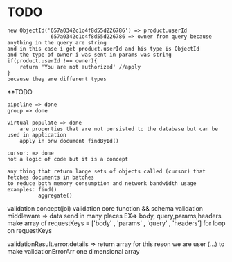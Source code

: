 # TODO

    new ObjectId('657a0342c1c4f8d55d226786') => product.userId
                  657a0342c1c4f8d55d226786 => owner from query because anything in the query are string 
    and in this case i get product.userId and his type is ObjectId
    and the type of owner i was sent in params was string 
    if(product.userId !== owner){
        return 'You are not authorized' //apply
    } 
    because they are different types 

**TODO

    pipeline => done
    group => done  

    virtual populate => done
        are properties that are not persisted to the database but can be used in application
        apply in onw document findById() 

    cursor: => done
    not a logic of code but it is a concept

    any thing that return large sets of objects called (cursor) that fetches documents in batches 
    to reduce both memory consumption and network bandwidth usage
    examples: find()
              aggregate()

validation concept(joi)
    validation core function && schema
validation middleware => data send in many places EX=> body, query,params,headers
make array of requestKeys = ['body' , 'params' , 'query' , 'headers']
for loop on requestKeys

validationResult.error.details => return array for this reson we are user (...) to make validationErrorArr
one dimensional array
